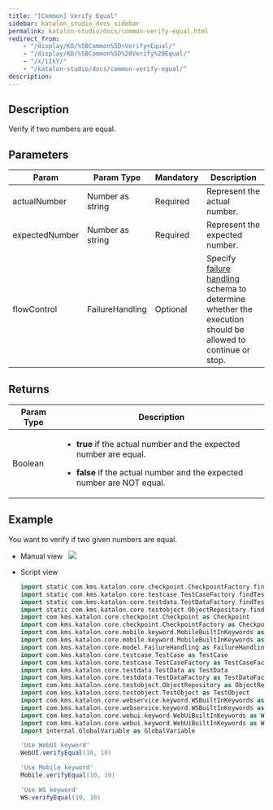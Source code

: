 ```yaml
---
title: "[Common] Verify Equal"
sidebar: katalon_studio_docs_sidebar
permalink: katalon-studio/docs/common-verify-equal.html
redirect_from:
    - "/display/KD/%5BCommon%5D+Verify+Equal/"
    - "/display/KD/%5BCommon%5D%20Verify%20Equal/"
    - "/x/iIkY/"
    - "/katalon-studio/docs/common-verify-equal/"
description:
---
```

Description 
------------

Verify if two numbers are equal. 

Parameters 
-----------

| Param | Param Type | Mandatory | Description |
| --- | --- | --- | --- |
| actualNumber  | Number as string  | Required | Represent the actual number. |
| expectedNumber  | Number as string  | Required | Represent the expected number. |
| flowControl | FailureHandling | Optional | Specify [failure handling](/x/qAAM) schema to determine whether the execution should be allowed to continue or stop. |

Returns
-------

<table>
    <thead>
        <tr>
            <th>Param Type</th>
            <th>Description</th>
        </tr>
    </thead>
    <tbody>
        <tr>
            <td>Boolean</td>
            <td>
                <ul>
                    <li>
                        <p><strong>true</strong>&nbsp;if the actual number and the expected number are equal.</p>
                    </li>
                    <li>
                        <p><strong>false</strong>&nbsp;if the actual number and the expected number are NOT equal.</p>
                    </li>
                </ul>
            </td>
        </tr>
    </tbody>
</table>

Example 
--------

You want to verify if two given numbers are equal.

*   Manual view  
    ![](https://github.com/katalon-studio/docs-images/raw/master/katalon-studio/docs/common-verify-equal/image2017-3-3-173A103A11.png)
*   Script view 

    ```groovy
    import static com.kms.katalon.core.checkpoint.CheckpointFactory.findCheckpoint
    import static com.kms.katalon.core.testcase.TestCaseFactory.findTestCase
    import static com.kms.katalon.core.testdata.TestDataFactory.findTestData
    import static com.kms.katalon.core.testobject.ObjectRepository.findTestObject
    import com.kms.katalon.core.checkpoint.Checkpoint as Checkpoint
    import com.kms.katalon.core.checkpoint.CheckpointFactory as CheckpointFactory
    import com.kms.katalon.core.mobile.keyword.MobileBuiltInKeywords as MobileBuiltInKeywords
    import com.kms.katalon.core.mobile.keyword.MobileBuiltInKeywords as Mobile
    import com.kms.katalon.core.model.FailureHandling as FailureHandling
    import com.kms.katalon.core.testcase.TestCase as TestCase
    import com.kms.katalon.core.testcase.TestCaseFactory as TestCaseFactory
    import com.kms.katalon.core.testdata.TestData as TestData
    import com.kms.katalon.core.testdata.TestDataFactory as TestDataFactory
    import com.kms.katalon.core.testobject.ObjectRepository as ObjectRepository
    import com.kms.katalon.core.testobject.TestObject as TestObject
    import com.kms.katalon.core.webservice.keyword.WSBuiltInKeywords as WSBuiltInKeywords
    import com.kms.katalon.core.webservice.keyword.WSBuiltInKeywords as WS
    import com.kms.katalon.core.webui.keyword.WebUiBuiltInKeywords as WebUiBuiltInKeywords
    import com.kms.katalon.core.webui.keyword.WebUiBuiltInKeywords as WebUI
    import internal.GlobalVariable as GlobalVariable

    'Use WebUI keyword'
    WebUI.verifyEqual(10, 10)

    'Use Mobile keyword'
    Mobile.verifyEqual(10, 10)

    'Use WS keyword'
    WS.verifyEqual(10, 10)

    ```
